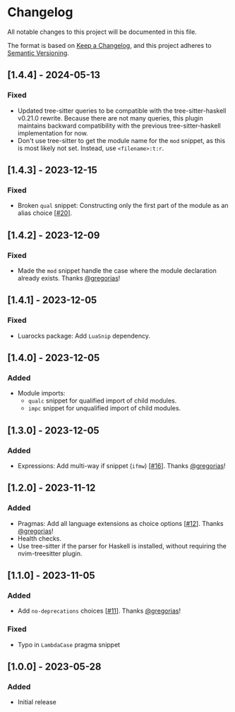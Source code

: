 <!-- markdownlint-disable -->
# Changelog

All notable changes to this project will be documented in this file.

The format is based on [Keep a Changelog](https://keepachangelog.com/en/1.0.0/),
and this project adheres to [Semantic Versioning](https://semver.org/spec/v2.0.0.html).

## [1.4.4] - 2024-05-13

### Fixed

- Updated tree-sitter queries to be compatible with the
  tree-sitter-haskell v0.21.0 rewrite.
  Because there are not many queries, this plugin maintains backward
  compatibility with the previous tree-sitter-haskell implementation for now.
- Don't use tree-sitter to get the module name for the `mod` snippet,
  as this is most likely not set. Instead, use `<filename>:t:r`.

## [1.4.3] - 2023-12-15

### Fixed

- Broken `qual` snippet: Constructing only the first
  part of the module as an alias choice [[#20](https://github.com/mrcjkb/haskell-snippets.nvim/issues/20)].

## [1.4.2] - 2023-12-09

### Fixed

- Made the `mod` snippet handle the case where the module declaration already
  exists.
  Thanks [@gregorias](https://github.com/gregorias)!

## [1.4.1] - 2023-12-05

### Fixed

- Luarocks package: Add `LuaSnip` dependency.

## [1.4.0] - 2023-12-05

### Added

- Module imports:
  - `qualc` snippet for qualified import of child modules.
  - `impc` snippet for unqualified import of child modules.

## [1.3.0] - 2023-12-05

### Added

- Expressions: Add multi-way if snippet (`ifmw`) [[#16](https://github.com/mrcjkb/haskell-snippets.nvim/pull/16)].
  Thanks [@gregorias](https://github.com/gregorias)!

## [1.2.0] - 2023-11-12

### Added

- Pragmas: Add all language extensions as choice options [[#12](https://github.com/mrcjkb/haskell-snippets.nvim/pull/12#event-10934080925)].
  Thanks [@gregorias](https://github.com/gregorias)!
- Health checks.
- Use tree-sitter if the parser for Haskell is installed,
  without requiring the nvim-treesitter plugin.

## [1.1.0] - 2023-11-05

### Added

- Add `no-deprecations` choices [[#11](https://github.com/mrcjkb/haskell-snippets.nvim/pull/11)].
  Thanks [@gregorias](https://github.com/gregorias)!

### Fixed

- Typo in `LambdaCase` pragma snippet

## [1.0.0] - 2023-05-28

### Added

- Initial release
